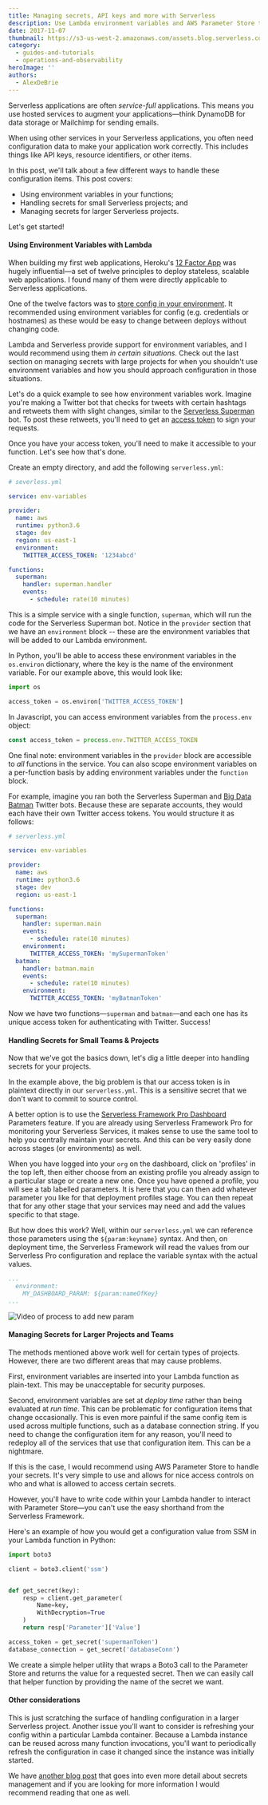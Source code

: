 ```yaml
---
title: Managing secrets, API keys and more with Serverless
description: Use Lambda environment variables and AWS Parameter Store to handle configuration in your Serverless projects
date: 2017-11-07
thumbnail: https://s3-us-west-2.amazonaws.com/assets.blog.serverless.com/lock2.jpg
category:
  - guides-and-tutorials
  - operations-and-observability
heroImage: ''
authors:
  - AlexDeBrie
---
```


Serverless applications are often _service-full_ applications. This means you use hosted services to augment your applications—think DynamoDB for data storage or Mailchimp for sending emails.

When using other services in your Serverless applications, you often need configuration data to make your application work correctly. This includes things like API keys, resource identifiers, or other items.

In this post, we'll talk about a few different ways to handle these configuration items. This post covers:

- Using environment variables in your functions;
- Handling secrets for small Serverless projects; and
- Managing secrets for larger Serverless projects.

Let's get started!

#### Using Environment Variables with Lambda

When building my first web applications, Heroku's [12 Factor App](https://12factor.net/) was hugely influential—a set of twelve principles to deploy stateless, scalable web applications. I found many of them were directly applicable to Serverless applications.

One of the twelve factors was to [store config in your environment](https://12factor.net/config). It recommended using environment variables for config (e.g. credentials or hostnames) as these would be easy to change between deploys without changing code.

Lambda and Serverless provide support for environment variables, and I would recommend using them _in certain situations_. Check out the last section on managing secrets with large projects for when you shouldn't use environment variables and how you should approach configuration in those situations.

Let's do a quick example to see how environment variables work. Imagine you're making a Twitter bot that checks for tweets with certain hashtags and retweets them with slight changes, similar to the [Serverless Superman](https://twitter.com/serverlesssuper) bot. To post these retweets, you'll need to get an [access token](https://developer.twitter.com/en/docs/basics/authentication/guides/access-tokens.html) to sign your requests.

Once you have your access token, you'll need to make it accessible to your function. Let's see how that's done.

Create an empty directory, and add the following `serverless.yml`:

```yml
# severless.yml

service: env-variables

provider:
  name: aws
  runtime: python3.6
  stage: dev
  region: us-east-1
  environment:
    TWITTER_ACCESS_TOKEN: '1234abcd'

functions:
  superman:
    handler: superman.handler
    events:
      - schedule: rate(10 minutes)
```

This is a simple service with a single function, `superman`, which will run the code for the Serverless Superman bot. Notice in the `provider` section that we have an `environment` block -- these are the environment variables that will be added to our Lambda environment.

In Python, you'll be able to access these environment variables in the `os.environ` dictionary, where the key is the name of the environment variable. For our example above, this would look like:

```python
import os

access_token = os.environ['TWITTER_ACCESS_TOKEN']
```

In Javascript, you can access environment variables from the `process.env` object:

```javascript
const access_token = process.env.TWITTER_ACCESS_TOKEN
```

One final note: environment variables in the `provider` block are accessible to _all_ functions in the service. You can also scope environment variables on a per-function basis by adding environment variables under the `function` block.

For example, imagine you ran both the Serverless Superman and [Big Data Batman](https://twitter.com/BigDataBatman) Twitter bots. Because these are separate accounts, they would each have their own Twitter access tokens. You would structure it as follows:

```yml
# serverless.yml

service: env-variables

provider:
  name: aws
  runtime: python3.6
  stage: dev
  region: us-east-1

functions:
  superman:
    handler: superman.main
    events:
      - schedule: rate(10 minutes)
    environment:
      TWITTER_ACCESS_TOKEN: 'mySupermanToken'
  batman:
    handler: batman.main
    events:
      - schedule: rate(10 minutes)
    environment:
      TWITTER_ACCESS_TOKEN: 'myBatmanToken'
```

Now we have two functions—`superman` and `batman`—and each one has its unique access token for authenticating with Twitter. Success!

#### Handling Secrets for Small Teams & Projects

Now that we've got the basics down, let's dig a little deeper into handling secrets for your projects.

In the example above, the big problem is that our access token is in plaintext directly in our `serverless.yml`. This is a sensitive secret that we don't want to commit to source control.

A better option is to use the [Serverless Framework Pro Dashboard](https://dashboard.serverless.com) Parameters feature. If you are already using Serverless Framework Pro for monitoring your Serverless Services, it makes sense to use the same tool to help you centrally maintain your secrets. And this can be very easily done across stages (or environments) as well.

When you have logged into your `org` on the dashboard, click on 'profiles' in the top left, then either choose from an existing profile you already assign to a particular stage or create a new one. Once you have opened a profile, you will see a tab labelled parameters. It is here that you can then add whatever parameter you like for that deployment profiles stage. You can then repeat that for any other stage that your services may need and add the values specific to that stage.

But how does this work? Well, within our `serverless.yml` we can reference those parameters using the `${param:keyname}` syntax. And then, on deployment time, the Serverless Framework will read the values from our Serverless Pro configuration and replace the variable syntax with the actual values.

```yml
...
  environment:
    MY_DASHBOARD_PARAM: ${param:nameOfKey}
...
```
![Video of process to add new param](https://s3-us-west-2.amazonaws.com/assets.blog.serverless.com/secrets-api-keys/secrets-api-keys.gif)

#### Managing Secrets for Larger Projects and Teams

The methods mentioned above work well for certain types of projects. However, there are two different areas that may cause problems.

First, environment variables are inserted into your Lambda function as plain-text. This may be unacceptable for security purposes.

Second, environment variables are set at _deploy time_ rather than being evaluated at _run time_. This can be problematic for configuration items that change occasionally. This is even more painful if the same config item is used across multiple functions, such as a database connection string. If you need to change the configuration item for any reason, you'll need to redeploy all of the services that use that configuration item. This can be a nightmare.

If this is the case, I would recommend using AWS Parameter Store to handle your secrets. It's very simple to use and allows for nice access controls on who and what is allowed to access certain secrets.

However, you'll have to write code within your Lambda handler to interact with Parameter Store—you can't use the easy shorthand from the Serverless Framework.

Here's an example of how you would get a configuration value from SSM in your Lambda function in Python:

```python
import boto3

client = boto3.client('ssm')


def get_secret(key):
	resp = client.get_parameter(
		Name=key,
		WithDecryption=True
	)
	return resp['Parameter']['Value']

access_token = get_secret('supermanToken')
database_connection = get_secret('databaseConn')
```

We create a simple helper utility that wraps a Boto3 call to the Parameter Store and returns the value for a requested secret. Then we can easily call that helper function by providing the name of the secret we want.

#### Other considerations

This is just scratching the surface of handling configuration in a larger Serverless project. Another issue you'll want to consider is refreshing your config within a particular Lambda container. Because a Lambda instance can be reused across many function invocations, you'll want to periodically refresh the configuration in case it changed since the instance was initially started.

We have [another blog post](https://serverless.com/blog/aws-secrets-management) that goes into even more detail about secrets management and if you are looking for more information I would recommend reading that one as well.
